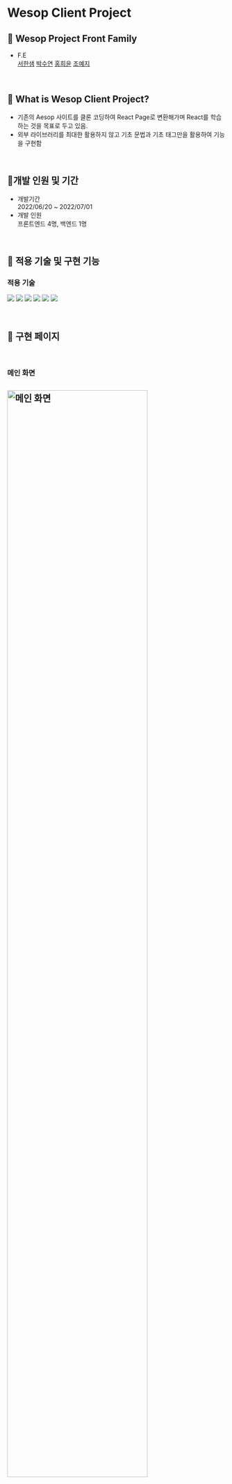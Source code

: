 # Wesop Client Project

## 🌟 Wesop Project Front Family

- F.E<br />
  [서한샘](https://github.com/kor-sams-dev)
  [박수연](https://github.com/dduddu92)
  [홍희윤](https://github.com/namu2267/)
  [조예지](https://github.com/Dumibell)

<br />

## 🌟 What is Wesop Client Project?

- 기존의 Aesop 사이트를 클론 코딩하여 React Page로 변환해가며 React를 학습하는 것을 목표로 두고 있음.
- 외부 라이브러리를 최대한 활용하지 않고 기초 문법과 기초 태그만을 활용하여 기능을 구현함

<br />

## 🌟개발 인원 및 기간

- 개발기간<br />2022/06/20 ~ 2022/07/01
- 개발 인원<br />프론트엔드 4명, 백엔드 1명

<br />

## 🌟 적용 기술 및 구현 기능

### 적용 기술

<img src="https://img.shields.io/badge/HTML-E34F26?style=for-the-badge&logo=HTML5&logoColor=white"> <img src="https://img.shields.io/badge/CSS-1572B6?style=for-the-badge&logo=CSS3&logoColor=white"> <img src="https://img.shields.io/badge/JavaScript-F7DF1E?style=for-the-badge&logo=JavaScript&logoColor=white"> <img src="https://img.shields.io/badge/Sass-CC6699?style=for-the-badge&logo=Sass&logoColor=white"> <img src="https://img.shields.io/badge/React-61DAFB?style=for-the-badge&logo=React&logoColor=white"> <img src="https://img.shields.io/badge/React_Router-CA4245?style=for-the-badge&logo=React Router&logoColor=white">

<br />

## 🌟 구현 페이지

<br />

### 메인 화면

## <img width="80%" alt='메인 화면' src='public/readme/대시보드.gif'>

-

### 제품 리스트 화면

## <img width="80%" alt='제품리스트' src='public/readme/제품리스트.gif'>

-

### 상세 제품조회 화면

## <img width="80%" alt='제품상세' src='public/readme/제품상세.gif'>

## <img width="80%" alt='캐러셀' src='public/readme/캐러셀.gif'>

-

### 회원정보 관리 화면

## <img width="80%" alt='회원 정보' src='public/readme/사용자 정보.gif'>

-

### 회원가입

## <img width="80%" alt='회원가입' src='public/readme/회원가입.gif'>

-

### 로그인

## <img width="80%" alt='로그인' src='public/readme/로그인.gif'>

- JWT와 로컬 스토리지를 활용하여 로그인 기능 구현

- placeholder 텍스트가 label로 애니메이션 되는 input창 구현(floating label input)

- 정규 표현식을 사용하여 이메일의 형식과 비밀번호 형식이 맞는지 확인.

- 삼항연산자를 이용하여 버튼 교체 기능 구현.

  1. 로그인 전에는 로그인을 위한 loginModal이 활성화되는 버튼이 네비게이션 메뉴에 구현.

  2. 로그인 성공 이후에는 로컬 스토리지에 저장된 사용자의 fullName을 불러와 사용자의 이름으로 된 버튼으로 교체 되게끔 구현. 해당 버튼은 useNavigate()를 이용해 사용자 개인 정보 페이지로 이동하게 구현.

- useRef()와 useEffect()를 이용하여 Modal창 외부 영역을 클릭하면 Modal창이 닫히게 하는 기능 구현.

### 네비게이션

## <img width="80%" alt='네비게이션' src='public/readme/네비게이션.gif'>

- 네비게이션 구성 조회 api를 활용하여 네비게이션 메뉴 및 각 메뉴의 서브 카테고리 구현에 필요한 데이터를 불러오도록 작업.

  1. 불러온 data를 state에 저장.

  2. 반복되는 코드를 Array.map()메서드를 활용해서 간결하게 구현(메뉴, 서브카테고리, 카테고리)

  3. 메뉴 탭이 바뀌는 것에 따라서 보여지는 내용이(서브 카테고리, 카테고리) 달라야 하므로 객체의 특정 값을 맵핑하는 방식을 통해 메뉴 탭을 구현

- 변하지 않는 데이터를 사용하여 메뉴 탭이 바뀔때마다 modal 창의 배경색과 이미지가 달라지도록 구현.

- Link tag를 활용하여 동적 라우팅 구성

### 장바구니

## <img width="80%" alt='장바구니' src='public/readme/장바구니.gif'>

-
